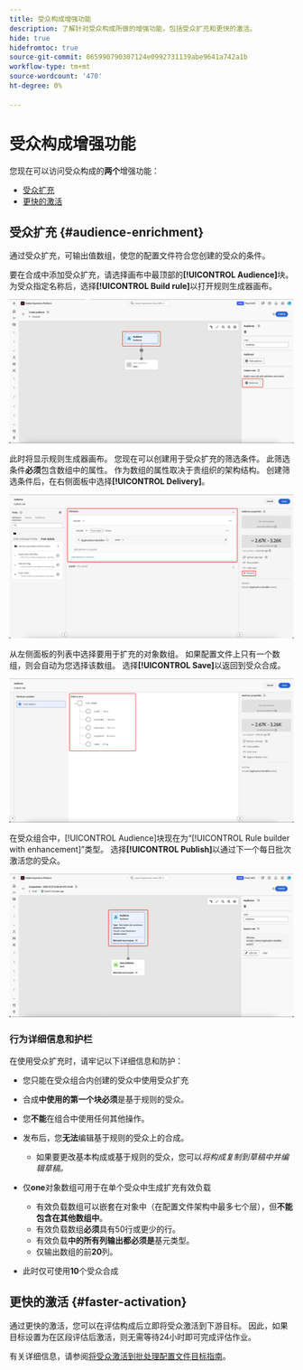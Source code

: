 ```yaml
---
title: 受众构成增强功能
description: 了解针对受众构成所做的增强功能，包括受众扩充和更快的激活。
hide: true
hidefromtoc: true
source-git-commit: 065990790307124e0992731139abe9641a742a1b
workflow-type: tm+mt
source-wordcount: '470'
ht-degree: 0%

---
```



# 受众构成增强功能

您现在可以访问受众构成的&#x200B;**两个**&#x200B;增强功能：

- [受众扩充](#audience-enrichment)
- [更快的激活](#faster-activation)

## 受众扩充 {#audience-enrichment}

通过受众扩充，可输出值数组，使您的配置文件符合您创建的受众的条件。

要在合成中添加受众扩充，请选择画布中最顶部的&#x200B;**[!UICONTROL Audience]**&#x200B;块。 为受众指定名称后，选择&#x200B;**[!UICONTROL Build rule]**&#x200B;以打开规则生成器画布。

![受众块以及“生成规则”按钮突出显示。](/help/segmentation/images/ui/composition-enhancements/select-build-rule.png)

此时将显示规则生成器画布。 您现在可以创建用于受众扩充的筛选条件。 此筛选条件&#x200B;**必须**&#x200B;包含数组中的属性。 作为数组的属性取决于贵组织的架构结构。 创建筛选条件后，在右侧面板中选择&#x200B;**[!UICONTROL Delivery]**。

![规则生成器画布显示可以具有扩充功能的受众示例。 传递按钮也突出显示。](/help/segmentation/images/ui/composition-enhancements/view-delivery.png)

从左侧面板的列表中选择要用于扩充的对象数组。 如果配置文件上只有一个数组，则会自动为您选择该数组。 选择&#x200B;**[!UICONTROL Save]**&#x200B;以返回到受众合成。

<!-- , as well as the fields you want to be used in the enrichment. -->

![将显示扩充树的架构树。](/help/segmentation/images/ui/composition-enhancements/view-schema-tree.png)

在受众组合中，[!UICONTROL Audience]块现在为“[!UICONTROL Rule builder with enhancement]”类型。 选择&#x200B;**[!UICONTROL Publish]**&#x200B;以通过下一个每日批次激活您的受众。

![受众块已突出显示，表明已添加具有扩充的受众。](/help/segmentation/images/ui/composition-enhancements/rule-builder-with-enrichment.png)

### 行为详细信息和护栏

在使用受众扩充时，请牢记以下详细信息和防护：

- 您只能在受众组合内创建的受众中使用受众扩充
- 合成&#x200B;**中使用的第一个块必须**&#x200B;是基于规则的受众。
- 您&#x200B;**不能**&#x200B;在组合中使用任何其他操作。
- 发布后，您&#x200B;**无法**&#x200B;编辑基于规则的受众上的合成。

   - 如果要更改基本构成或基于规则的受众，您可以&#x200B;*将构成复制到草稿中并编辑草稿。*

- 仅&#x200B;**one**&#x200B;对象数组可用于在单个受众中生成扩充有效负载

   - 有效负载数组可以嵌套在对象中（在配置文件架构中最多七个层），但&#x200B;**不能包含在其他数组中**。
   - 有效负载数组&#x200B;**必须**&#x200B;具有50行或更少的行。
   - 有效负载&#x200B;**中的所有列输出都必须是**&#x200B;基元类型。
   - 仅输出数组的前&#x200B;**20**&#x200B;列。

- 此时仅可使用&#x200B;**10**&#x200B;个受众合成

## 更快的激活 {#faster-activation}

通过更快的激活，您可以在评估构成后立即将受众激活到下游目标。 因此，如果目标设置为在区段评估后激活，则无需等待24小时即可完成评估作业。

有关详细信息，请参阅[将受众激活到批处理配置文件目标指南](/help/destinations/ui/activate-batch-profile-destinations.md#export-full-files)。
